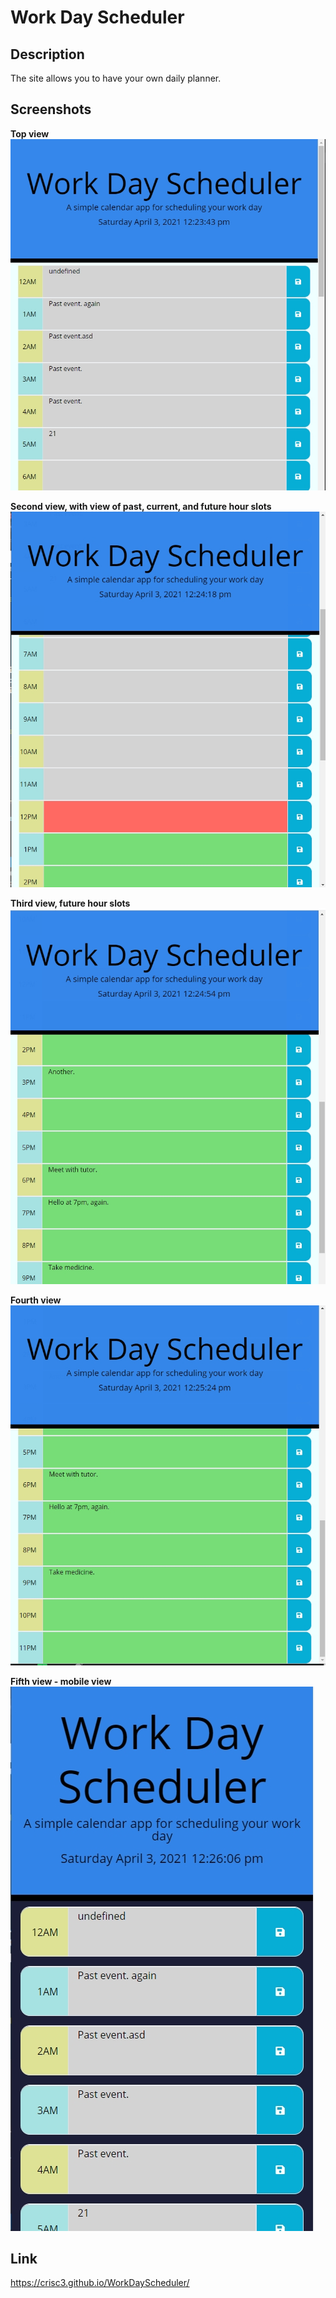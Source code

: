 # Work Day Scheduler

## Description
The site allows you to have your own daily planner.

## Screenshots
**Top view**  
![Website top view](./assets/screenshots/1-top-view.jpg)

**Second view, with view of past, current, and future hour slots**  
![Website second view, with current hour displaying](./assets/screenshots/2-second-view.jpg)

**Third view, future hour slots**  
![Website third view, with future hour slots](./assets/screenshots/3-third-view.jpg)

**Fourth view**  
![Website fourth view](./assets/screenshots/4-fourth-view.jpg)

**Fifth view - mobile view**  
![Website fifth view - mobile view](./assets/screenshots/5-mobile-quick-view.jpg)

## Link
https://crisc3.github.io/WorkDayScheduler/